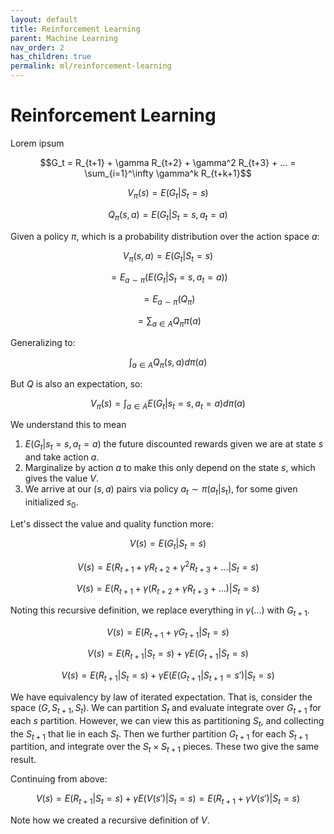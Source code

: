 ```yaml
---
layout: default
title: Reinforcement Learning
parent: Machine Learning
nav_order: 2
has_children: true
permalink: ml/reinforcement-learning
---
```


# Reinforcement Learning

Lorem ipsum

$$G_t = R_{t+1} + \gamma R_{t+2} + \gamma^2 R_{t+3} + ... = \sum_{i=1}^\infty \gamma^k R_{t+k+1}$$

$$V_{\pi}(s) = E(G_t | S_t=s)$$

$$Q_{\pi}(s,a) = E(G_t | S_t = s, a_t=a)$$

Given a policy $\pi$, which is a probability distribution over the action space $a$:

$$V_{\pi}(s,a) = E(G_t|S_t=s)$$

$$= E_{a\sim \pi}(E(G_t|S_t=s,a_t=a))$$

$$= E_{a\sim \pi}(Q_{\pi})$$

$$= \sum_{a\in A} Q_{\pi} \pi(a)$$

Generalizing to:

$$\int_{a\in A} Q_{\pi}(s,a) d\pi(a)$$

But $Q$ is also an expectation, so:

$$V_{\pi}(s) = \int_{a\in A} E(G_t|s_t=s, a_t=a) d\pi(a)$$

We understand this to mean 

1. $E(G_t|s_t=s, a_t=a)$ the future discounted rewards given we are at state $s$ and take action $a$.
2. Marginalize by action $a$ to make this only depend on the state $s$, which gives the value $V$. 
3. We arrive at our $(s,a)$ pairs via policy $a_t \sim \pi(a_t|s_t)$, for some given initialized $s_0$.

Let's dissect the value and quality function more:

$$V(s) = E(G_t | S_t=s)$$

$$V(s) = E(R_{t+1} + \gamma R_{t+2} + \gamma^2 R_{t+3} + ... | S_t=s)$$

$$V(s) = E(R_{t+1} + \gamma(R_{t+2} + \gamma R_{t+3} + ...) | S_t=s)$$

Noting this recursive definition, we replace everything in $\gamma(...)$ with $G_{t+1}$.

$$V(s) = E(R_{t+1} + \gamma G_{t+1}|S_t=s)$$

$$V(s) = E(R_{t+1} | S_t=s) + \gamma E(G_{t+1} | S_t=s)$$

$$V(s) = E(R_{t+1} | S_t=s) + \gamma E(E(G_{t+1}|S_{t+1} = s') | S_t=s)$$

We have equivalency by law of iterated expectation. That is, consider the space $(G, S_{t+1}, S_t)$. We can partition $S_t$ and evaluate integrate over $G_{t+1}$ for each $s$ partition. However, we can view this as partitioning $S_t$, and collecting the $S_{t+1}$ that lie in each $S_t$. Then we further partition $G_{t+1}$ for each $S_{t+1}$ partition, and integrate over the $S_t \times S_{t+1}$ pieces. These two give the same result. 

Continuing from above:

$$V(s) = E(R_{t+1} | S_t=s) + \gamma E(V(s') | S_t=s) = E(R_{t+1} + \gamma V(s')|S_t=s)$$

Note how we created a recursive definition of $V$.